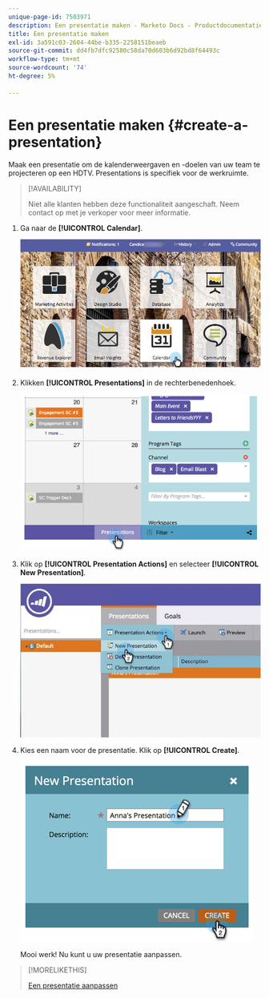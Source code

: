 ```yaml
---
unique-page-id: 7503971
description: Een presentatie maken - Marketo Docs - Productdocumentatie
title: Een presentatie maken
exl-id: 3a591c03-2604-44be-b335-2258151beaeb
source-git-commit: dd4fb7dfc92580c58da70d603b6d92bd8f64493c
workflow-type: tm+mt
source-wordcount: '74'
ht-degree: 5%

---
```


# Een presentatie maken {#create-a-presentation}

Maak een presentatie om de kalenderweergaven en -doelen van uw team te projecteren op een HDTV. Presentations is specifiek voor de werkruimte.

>[!AVAILABILITY]
>
>
>Niet alle klanten hebben deze functionaliteit aangeschaft. Neem contact op met je verkoper voor meer informatie.

1. Ga naar de **[!UICONTROL Calendar]**.

   ![](assets/2017-05-10-15-30-47.png)

1. Klikken **[!UICONTROL Presentations]** in de rechterbenedenhoek.

   ![](assets/image2015-3-18-12-3a29-3a26.png)

1. Klik op **[!UICONTROL Presentation Actions]** en selecteer **[!UICONTROL New Presentation]**.

   ![](assets/image2015-3-26-12-3a38-3a6.png)

1. Kies een naam voor de presentatie. Klik op **[!UICONTROL Create]**.

   ![](assets/image2015-3-18-12-3a32-3a30.png)

   Mooi werk! Nu kunt u uw presentatie aanpassen.

>[!MORELIKETHIS]
>
>[Een presentatie aanpassen](/help/marketo/product-docs/core-marketo-concepts/marketing-calendar/calendar-hd/customize-a-presentation.md)
